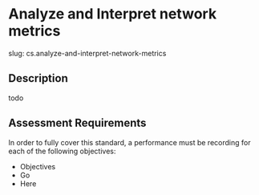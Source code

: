 
# Analyze and Interpret network metrics

slug: cs.analyze-and-interpret-network-metrics

## Description
todo

## Assessment Requirements
In order to fully cover this standard, a performance must be recording for each of the following objectives:

- Objectives
- Go
- Here

          